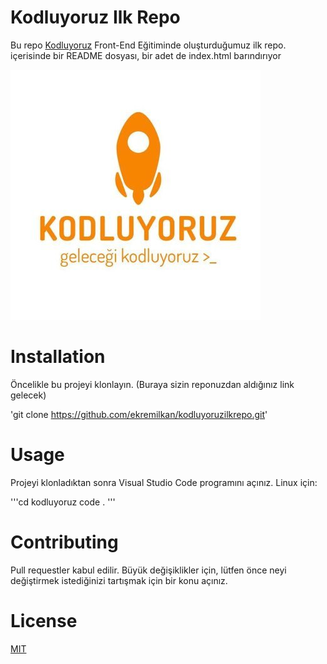 # Kodluyoruz Ilk Repo
Bu repo [Kodluyoruz](https://www.kodluyoruz.org) Front-End Eğitiminde oluşturduğumuz ilk repo. içerisinde bir README dosyası, bir adet de index.html barındırıyor

![Kodluyoruz Logo](https://raw.githubusercontent.com/Kodluyoruz/taskforce/git/git/markdown-nedir-nasil-kullaniriz-/figures/kodluyoruz_logo.jpg)

# Installation
Öncelikle bu projeyi klonlayın. (Buraya sizin reponuzdan aldığınız link gelecek)

'git clone https://github.com/ekremilkan/kodluyoruzilkrepo.git'

# Usage
Projeyi klonladıktan sonra Visual Studio Code programını açınız. Linux için:

'''cd kodluyoruz
   code . '''

# Contributing
Pull requestler kabul edilir. Büyük değişiklikler için, lütfen önce neyi değiştirmek istediğinizi tartışmak için bir konu açınız.

# License 
[MIT](https://choosealicense.com/licenses/mit/)